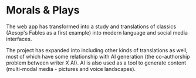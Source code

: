 # Morals & Plays

The web app has transformed into a study and translations of classics (Aesop's Fables as a first example) into modern language and social media interfaces.

The project has expanded into including other kinds of translations as well, most of which have some relationship with AI generation (the co-authorship problem between writer X AI). AI is also used as a tool to generate content (multi-modal media - pictures and voice landscapes).
